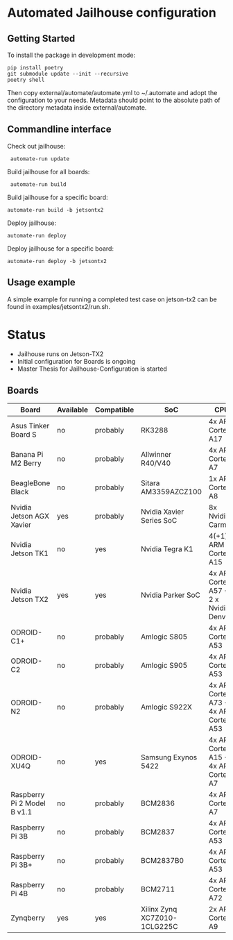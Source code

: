 # Automated Jailhouse configuration

## Getting Started

To install the package in development mode:

    pip install poetry
    git submodule update --init --recursive
	poetry shell
	
	
Then copy external/automate/automate.yml to ~/.automate and adopt the 
configuration to your needs. Metadata should point to the absolute path
of the directory metadata inside external/automate. 

## Commandline interface

Check out jailhouse:

     automate-run update
	 
Build jailhouse for all boards:

     automate-run build 
	 
Build jailhouse for a specific board:

    automate-run build -b jetsontx2
	
Deploy jailhouse:

    automate-run deploy
	
Deploy jailhouse for a specific board:

    automate-run deploy -b jetsontx2

## Usage example 

 A simple example for running a completed test case on jetson-tx2 can be found in examples/jetsontx2/run.sh.
 
 # Status
 
 - Jailhouse runs on Jetson-TX2
 - Initial configuration for Boards is ongoing
 - Master Thesis for Jailhouse-Configuration is started
 
 
 ## Boards      
 
|Board                         | Available | Compatible | SoC                              | CPU                                     |
|------------------------------|-----------|------------|----------------------------------|-----------------------------------------|
|Asus Tinker Board S		   |   no	   |  probably	| RK3288						   | 4x ARM Cortex-A17						 |
|Banana Pi M2 Berry			   |   no	   |  probably	| Allwinner R40/V40				   | 4x ARM Cortex-A7						 |
|BeagleBone Black			   |   no	   |  probably	| Sitara AM3359AZCZ100			   | 1x ARM Cortex-A8						 |
|Nvidia Jetson AGX Xavier	   |   yes	   |  probably	| Nvidia Xavier Series SoC		   | 8x Nvidia Carmel						 |
|Nvidia Jetson TK1			   |   no	   |   yes		| Nvidia Tegra K1				   | 4(+1) x ARM Cortex-A15					 |
|Nvidia Jetson TX2			   |   yes	   |   yes		| Nvidia Parker SoC				   | 4x ARM Cortex-A57 + 2 x Nvidia Denver	 |
|ODROID-C1+					   |   no	   |  probably	| Amlogic S805					   | 4x ARM Cortex-A53						 |
|ODROID-C2					   |   no	   |  probably	| Amlogic S905					   | 4x ARM Cortex-A53						 |
|ODROID-N2					   |   no	   |  probably	| Amlogic S922X					   | 4x ARM Cortex-A73 + 4x ARM Cortex-A53	 |
|ODROID-XU4Q				   |   no	   |   yes		| Samsung Exynos 5422			   | 4x ARM Cortex-A15 + 4x ARM Cortex-A7	 |
|Raspberry Pi 2 Model B v1.1   |   no	   |  probably	| BCM2836						   | 4x ARM Cortex-A7						 |
|Raspberry Pi 3B			   |   no	   |  probably	| BCM2837						   | 4x ARM Cortex-A53						 |
|Raspberry Pi 3B+			   |   no	   |  probably	| BCM2837B0						   | 4x ARM Cortex-A53						 |
|Raspberry Pi 4B			   |   no	   |  probably	| BCM2711						   | 4x ARM Cortex-A72						 |
|Zynqberry					   |   yes	   |	yes		| Xilinx Zynq XC7Z010-1CLG225C	   | 2x ARM Cortex-A9						 |
